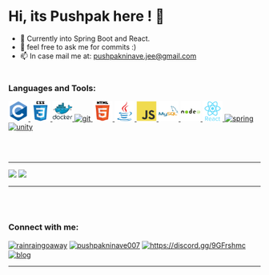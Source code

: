 #                     Hi, its Pushpak here ! 👋


- 🌱 Currently into Spring Boot and React.
- 💬 feel free to ask me for commits :)
- 📫 In case mail me at: pushpakninave.jee@gmail.com
<br><br>

<h3 align="left">Languages and Tools:</h3>
<p align="left"> <a href="https://www.cprogramming.com/" target="_blank"> <img src="https://raw.githubusercontent.com/devicons/devicon/master/icons/c/c-original.svg" alt="c" width="40" height="40"/> </a> <a href="https://www.w3schools.com/css/" target="_blank"> <img src="https://raw.githubusercontent.com/devicons/devicon/master/icons/css3/css3-original-wordmark.svg" alt="css3" width="40" height="40"/> </a> <a href="https://www.docker.com/" target="_blank"> <img src="https://raw.githubusercontent.com/devicons/devicon/master/icons/docker/docker-original-wordmark.svg" alt="docker" width="40" height="40"/> </a> <a href="https://git-scm.com/" target="_blank"> <img src="https://www.vectorlogo.zone/logos/git-scm/git-scm-icon.svg" alt="git" width="40" height="40"/> </a> <a href="https://www.w3.org/html/" target="_blank"> <img src="https://raw.githubusercontent.com/devicons/devicon/master/icons/html5/html5-original-wordmark.svg" alt="html5" width="40" height="40"/> </a> <a href="https://www.java.com" target="_blank"> <img src="https://raw.githubusercontent.com/devicons/devicon/master/icons/java/java-original.svg" alt="java" width="40" height="40"/> </a> <a href="https://developer.mozilla.org/en-US/docs/Web/JavaScript" target="_blank"> <img src="https://raw.githubusercontent.com/devicons/devicon/master/icons/javascript/javascript-original.svg" alt="javascript" width="40" height="40"/> </a> <a href="https://www.mysql.com/" target="_blank"> <img src="https://raw.githubusercontent.com/devicons/devicon/master/icons/mysql/mysql-original-wordmark.svg" alt="mysql" width="40" height="40"/> </a> <a href="https://nodejs.org" target="_blank"> <img src="https://raw.githubusercontent.com/devicons/devicon/master/icons/nodejs/nodejs-original-wordmark.svg" alt="nodejs" width="40" height="40"/> </a> <a href="https://reactjs.org/" target="_blank"> <img src="https://raw.githubusercontent.com/devicons/devicon/master/icons/react/react-original-wordmark.svg" alt="react" width="40" height="40"/> </a> <a href="https://spring.io/" target="_blank"> <img src="https://www.vectorlogo.zone/logos/springio/springio-icon.svg" alt="spring" width="40" height="40"/> </a> <a href="https://unity.com/" target="_blank"> <img src="https://www.vectorlogo.zone/logos/unity3d/unity3d-icon.svg" alt="unity" width="40" height="40"/> </a> </p>


<br><br>
<hr>
 <img src="https://github-readme-streak-stats.herokuapp.com?user=pushpakninave&theme=dark&hide_border=false"/>


<img src="https://github-readme-stats.vercel.app/api?username=pushpakninave&&show_icons=true&title_color=ffffff&icon_color=bb2acf&text_color=daf7dc&bg_color=151515"/>

<hr>
<br><br>
<h3 align="left">Connect with me:</h3>
<p align="left">
<a href="https://codesandbox.com/rainraingoaway" target="blank"><img align="center" src="https://cdn.jsdelivr.net/npm/simple-icons@3.0.1/icons/codesandbox.svg" alt="rainraingoaway" height="30"  target="_blank" width="40" /></a>
<a href="https://auth.geeksforgeeks.org/user/pushpakninave007" target="blank"><img align="center" src="https://raw.githubusercontent.com/rahuldkjain/github-profile-readme-generator/master/src/images/icons/Social/geeks-for-geeks.svg" alt="pushpakninave007" height="30"  target="_blank" width="40" /></a>
<a href="https://discord.gg/https://discord.gg/9GFrshmc" target="blank"><img align="center" src="https://raw.githubusercontent.com/rahuldkjain/github-profile-readme-generator/master/src/images/icons/Social/discord.svg" alt="https://discord.gg/9GFrshmc" height="30" target="_blank" width="40" /></a>
 <a href="https://pepecode.hashnode.dev/" target="blank"><img align="center" src="https://api.iconify.design/logos/hashnode-icon.svg" alt="blog" height="30"  target="_blank" width="40" /></a>
</p>
<hr>

